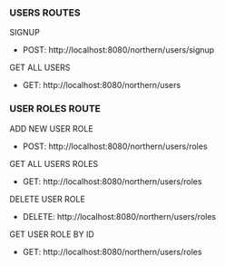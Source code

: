 ### USERS ROUTES

SIGNUP
 - POST: http://localhost:8080/northern/users/signup

  GET ALL USERS
 - GET: http://localhost:8080/northern/users




### USER ROLES ROUTE

ADD NEW USER ROLE

- POST: http://localhost:8080/northern/users/roles

GET ALL USERS ROLES

 - GET: http://localhost:8080/northern/users/roles

DELETE USER ROLE 
- DELETE:  http://localhost:8080/northern/users/roles

GET USER ROLE BY ID

- GET: http://localhost:8080/northern/users/roles
